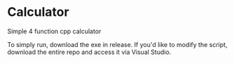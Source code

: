 # Calculator
Simple 4 function cpp calculator

To simply run, download the exe in release. If you'd like to modify the script, download the entire repo and access it via Visual Studio.
